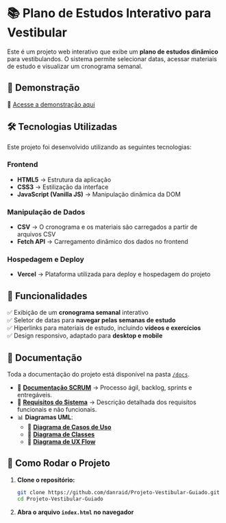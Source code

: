 # 📚 Plano de Estudos Interativo para Vestibular  

Este é um projeto web interativo que exibe um **plano de estudos dinâmico** para vestibulandos. O sistema permite selecionar datas, acessar materiais de estudo e visualizar um cronograma semanal.  

## 🚀 Demonstração  
🔗 [Acesse a demonstração aqui](https://projeto-vestibular-guiado.vercel.app/)  

## 🛠 Tecnologias Utilizadas  
Este projeto foi desenvolvido utilizando as seguintes tecnologias:  

### **Frontend**  
- **HTML5** → Estrutura da aplicação  
- **CSS3** → Estilização da interface  
- **JavaScript (Vanilla JS)** → Manipulação dinâmica da DOM  

### **Manipulação de Dados**  
- **CSV** → O cronograma e os materiais são carregados a partir de arquivos CSV  
- **Fetch API** → Carregamento dinâmico dos dados no frontend  

### **Hospedagem e Deploy**  
- **Vercel** → Plataforma utilizada para deploy e hospedagem do projeto  

## 📌 Funcionalidades  
✅ Exibição de um **cronograma semanal** interativo  
✅ Seletor de datas para **navegar pelas semanas de estudo**  
✅ Hiperlinks para materiais de estudo, incluindo **vídeos e exercícios**  
✅ Design responsivo, adaptado para **desktop e mobile**  

## 📄 Documentação  
Toda a documentação do projeto está disponível na pasta [`/docs`](docs/).  

- 📖 **[Documentação SCRUM](docs/SCRUM_Documentacao.md)** → Processo ágil, backlog, sprints e entregáveis.  
- 📖 **[Requisitos do Sistema](docs/Requisitos.md)** → Descrição detalhada dos requisitos funcionais e não funcionais.  
- 📊 **Diagramas UML**:  
  - 📌 **[Diagrama de Casos de Uso](docs/UML/diagrama_casos_uso.png)**  
  - 📌 **[Diagrama de Classes](docs/UML/diagrama_classes.png)**  
  - 📌 **[Diagrama de UX Flow](docs/UML/diagrama_ux.png)**  

## 🎯 Como Rodar o Projeto  
1. **Clone o repositório:**  
   ```bash  
   git clone https://github.com/danraid/Projeto-Vestibular-Guiado.git  
   cd Projeto-Vestibular-Guiado  
   ```  
2. **Abra o arquivo `index.html` no navegador**  

